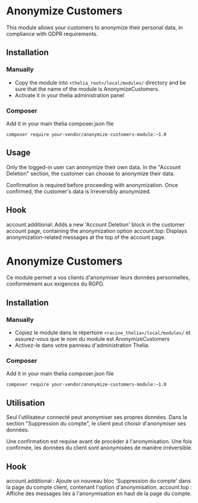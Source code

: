 # Anonymize Customers

This module allows your customers to anonymize their personal data, in compliance with GDPR requirements.

## Installation

### Manually

- Copy the module into `<thelia_root>/local/modules/` directory and be sure that the name of the module is AnonymizeCustomers.
- Activate it in your thelia administration panel

### Composer

Add it in your main thelia composer.json file

```
composer require your-vendor/anonymize-customers-module:~1.0
```

## Usage

Only the logged-in user can anonymize their own data.
In the "Account Deletion" section, the customer can choose to anonymize their data.

Confirmation is required before proceeding with anonymization.
Once confirmed, the customer's data is irreversibly anonymized.

## Hook

account.additional: Adds a new 'Account Deletion' block in the customer account page, containing the anonymization option
account.top: Displays anonymization-related messages at the top of the account page.

# Anonymize Customers

Ce module permet a vos clients d'anonymiser leurs données personnelles, conformément aux exigences du RGPD.

## Installation

### Manually

- Copiez le module dans le répertoire `<racine_thelia>/local/modules/` et assurez-vous que le nom du module est AnonymizeCustomers
- Activez-le dans votre panneau d'administration Thelia.

### Composer

Add it in your main thelia composer.json file

```
composer require your-vendor/anonymize-customers-module:~1.0
```

## Utilisation

Seul l'utilisateur connecté peut anonymiser ses propres données.
Dans la section "Suppression du compte", le client peut choisir d'anonymiser ses données.

Une confirmation est requise avant de procéder à l'anonymisation.
Une fois confirmée, les données du client sont anonymisées de manière irréversible.

## Hook

account.additional : Ajoute un nouveau bloc 'Suppression du compte' dans la page du compte client, contenant l'option d'anonymisation.
account.top : Affiche des messages liés à l'anonymisation en haut de la page du compte.
